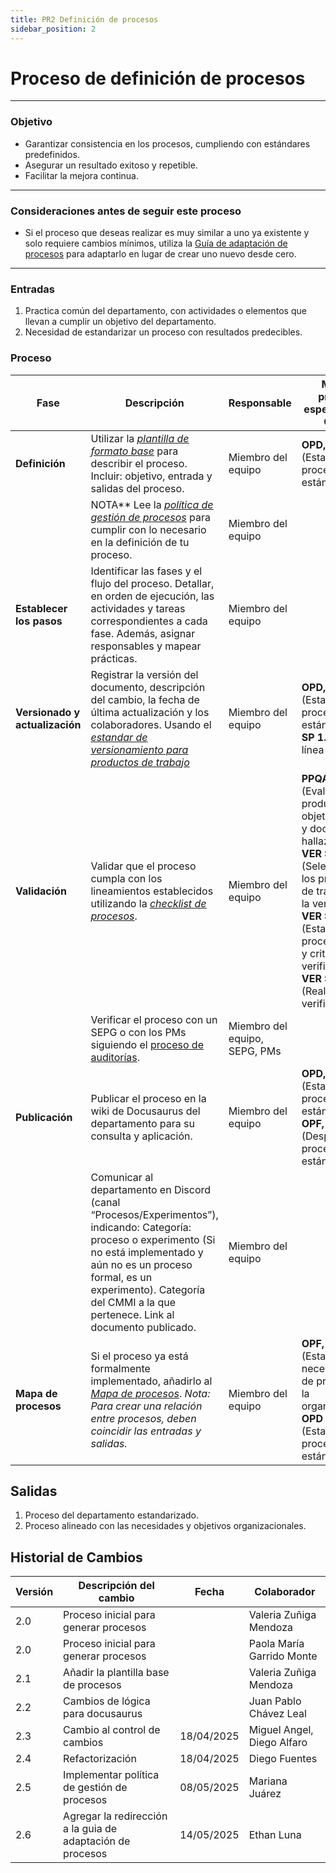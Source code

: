 ```yaml
---
title: PR2 Definición de procesos
sidebar_position: 2
---
```


# Proceso de definición de procesos

---

### Objetivo

- Garantizar consistencia en los procesos, cumpliendo con estándares predefinidos.
- Asegurar un resultado exitoso y repetible.
- Facilitar la mejora continua.
---

### Consideraciones antes de seguir este proceso

- Si el proceso que deseas realizar es muy similar a uno ya existente y solo requiere cambios mínimos, utiliza la [Guía de adaptación de procesos](https://codeandco-wiki.netlify.app/docs/guias/documentacion/guiaAdaptacionDeProcesos) para adaptarlo en lugar de crear uno nuevo desde cero.
---

### Entradas

1. Practica común del departamento, con actividades o elementos que llevan a cumplir un objetivo del departamento.
2. Necesidad de estandarizar un proceso con resultados predecibles.

### Proceso

| Fase                                   | Descripción                                                                                                                                                                                                                                                       | Responsable        | Meta y práctica específica del CMMI                                                                                        |
| -------------------------------------- | ----------------------------------------------------------------------------------------------------------------------------------------------------------------------------------------------------------------------------------------------------------------- | ------------------ | -------------------------------------------------------------------------------------------------------------------------- |
| **Definición**                         | Utilizar la <u>_[plantilla de formato base](../plantillas/plantilla-procesos.md)_</u> para describir el proceso. Incluir: objetivo, entrada y salidas del proceso.                                                                                                  | Miembro del equipo | **OPD, SP 1.1** (Establecer los procesos estándar).                                                                         |                                                                      |
|                        | NOTA** Lee la <u>_[política de gestión de procesos](../politicas/gestion-proceso.md)_</u> para cumplir con lo necesario en la definición de tu proceso.                                                                                               | Miembro del equipo |                                                                          |
| **Establecer los pasos**               | Identificar las fases y el flujo del proceso. Detallar, en orden de ejecución, las actividades y tareas correspondientes a cada fase. Además, asignar responsables y mapear prácticas.                                                                                                                            | Miembro del equipo |                                                                        |
| **Versionado y actualización**         | Registrar la versión del documento, descripción del cambio, la fecha de última actualización y los colaboradores. Usando el <u>_[estandar de versionamiento para productos de trabajo](/docs/standards/versionamiento-productos-trabajo)_</u>               | Miembro del equipo | **OPD, SP 1.1** (Establecer los procesos estándar), **CM SP 1.3** (Crear línea base).                                                                         |
| **Validación**                         | Validar que el proceso cumpla con los lineamientos establecidos utilizando la <u>_[checklist de procesos](https://docs.google.com/document/d/1liN92VIwwWS9bq-obzOMFH6qC1ZKm_KUy4ci9LhZJOQ/edit?usp=drive_link)_</u>.  | Miembro del equipo | **PPQA, SP 1.2** (Evaluar productos objetivamente y documentar hallazgos), **VER SP 1.1** (Seleccionar los productos de trabajo para la verificación), **VER SP 1.3** (Establecer los procedimientos y criterios de verificación), **VER SP 3.1** (Realizar la verificación).                                                  |
| | Verificar el proceso con un SEPG o con los PMs siguiendo el [proceso de auditorías](./PR12-auditorias.md). | Miembro del equipo, SEPG, PMs |
| **Publicación**                        | Publicar el proceso en la wiki de Docusaurus del departamento para su consulta y aplicación.   | Miembro del equipo | **OPD, SP 1.1** (Establecer los procesos estándar), **OPF, SP 3.2** (Desplegar los procesos estándar).                      |
| | Comunicar al departamento en Discord (canal “Procesos/Experimentos”), indicando: Categoría: proceso o experimento (Si no está implementado y aún no es un proceso formal, es un experimento). Categoría del CMMI a la que pertenece. Link al documento publicado. | Miembro del equipo | |
| **Mapa de procesos** | Si el proceso ya está formalmente implementado, añadirlo al <u>_[Mapa de procesos](/docs/procesos/mapa-procesos)_</u>. _Nota: Para crear una relación entre procesos, deben coincidir las entradas y salidas._                                                       | Miembro del equipo | **OPF, SP 1.1** (Establecer las necesidades de proceso de la organización), **OPD SP 1.1** (Establecer los procesos estándar).                                                 |-                                                                                                                          |

## Salidas

1. Proceso del departamento estandarizado.
2. Proceso alineado con las necesidades y objetivos organizacionales.

## Historial de Cambios

| Versión | Descripción del cambio                | Fecha    | Colaborador                |
| ------- | ------------------------------------- | -------- | -------------------------- |
| 2.0     | Proceso inicial para generar procesos |          | Valeria Zuñiga Mendoza     |
| 2.0     | Proceso inicial para generar procesos |          | Paola María Garrido Monte  |
| 2.1     | Añadir la plantilla base de procesos  |          | Valeria Zuñiga Mendoza     |
| 2.2     | Cambios de lógica para docusaurus     |          | Juan Pablo Chávez Leal     |
| 2.3     | Cambio al control de cambios          | 18/04/2025 | Miguel Angel, Diego Alfaro |
| 2.4     | Refactorización          | 18/04/2025 | Diego Fuentes |
| 2.5     | Implementar política de gestión de procesos          | 08/05/2025 | Mariana Juárez|
| 2.6     | Agregar la redirección a la guia de adaptación de procesos| 14/05/2025 | Ethan Luna|

